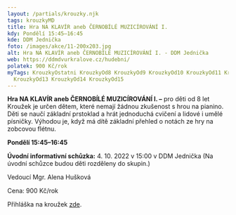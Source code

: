 ```yaml
---
layout: /partials/krouzky.njk
tags: krouzkyMD
title: Hra NA KLAVÍR aneb ČERNOBÍLÉ MUZICÍROVÁNÍ I.
kdy: Pondělí 15:45–16:45
kde: DDM Jednička
foto: /images/akce/11-200x203.jpg
alt: Hra NA KLAVÍR aneb ČERNOBÍLÉ MUZICÍROVÁNÍ I. - DDM Jednička
web: https://ddmdvurkralove.cz/hudebni/
polatek: 900 Kč/rok
myTags: KrouzkyOstatni KrouzkyOd8 KrouzkyOd9 KrouzkyOd10 KrouzkyOd11 KrouzkyOd12
  KrouzkyOd13 KrouzkyOd14 KrouzkyOd15
---
```

<!--StartFragment-->

**Hra NA KLAVÍR aneb ČERNOBÍLÉ MUZICÍROVÁNÍ I. –** pro děti od 8 let\
Kroužek je určen dětem, které nemají žádnou zkušenost s hrou na pianino. Děti se naučí základní prstoklad a hrát jednoduchá cvičení a lidové i umělé písničky. Výhodou je, když má dítě základní přehled o notách ze hry na zobcovou flétnu.

**Pondělí 15:45–16:45**

**Úvodní informativní schůzka:** 4. 10. 2022 v 15:00 v DDM Jednička (Na úvodní schůzce budou děti rozděleny do skupin.)

Vedoucí Mgr. Alena Hušková

Cena: 900 Kč/rok

Přihláška na kroužek [zde](https://ddmdvurkralove.cz/prihlaska/).

<!--EndFragment-->